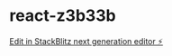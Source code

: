 # react-z3b33b

[Edit in StackBlitz next generation editor ⚡️](https://stackblitz.com/~/github.com/Thebeardedambivert/react-z3b33b)